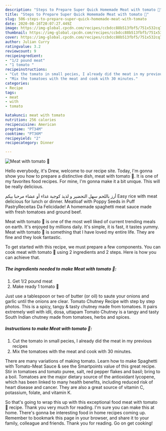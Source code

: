 ```yaml
---
description: "Steps to Prepare Super Quick Homemade Meat with tomato 🍅"
title: "Steps to Prepare Super Quick Homemade Meat with tomato 🍅"
slug: 506-steps-to-prepare-super-quick-homemade-meat-with-tomato
date: 2020-08-16T20:07:27.449Z
image: https://img-global.cpcdn.com/recipes/ccbdcc88b513fbf5/751x532cq70/meat-with-tomato-🍅-recipe-main-photo.jpg
thumbnail: https://img-global.cpcdn.com/recipes/ccbdcc88b513fbf5/751x532cq70/meat-with-tomato-🍅-recipe-main-photo.jpg
cover: https://img-global.cpcdn.com/recipes/ccbdcc88b513fbf5/751x532cq70/meat-with-tomato-🍅-recipe-main-photo.jpg
author: Julian Curry
ratingvalue: 3.2
reviewcount: 9
recipeingredient:
- "1/2 pound meat"
- "1 tomato "
recipeinstructions:
- "Cut the tomato in small pecies, I already did the meat in my previous recipes"
- "Mix the tomatoes with the meat and cook with 30 minutes."
categories:
- Recipe
tags:
- meat
- with
- tomato

katakunci: meat with tomato 
nutrition: 256 calories
recipecuisine: American
preptime: "PT34M"
cooktime: "PT36M"
recipeyield: "2"
recipecategory: Dinner

---
```



![Meat with tomato 🍅](https://img-global.cpcdn.com/recipes/ccbdcc88b513fbf5/751x532cq70/meat-with-tomato-🍅-recipe-main-photo.jpg)

Hello everybody, it's Drew, welcome to our recipe site. Today, I'm gonna show you how to prepare a distinctive dish, meat with tomato 🍅. It is one of my favorites food recipes. For mine, I'm gonna make it a bit unique. This will be really delicious.

أرز باللحم سهل التحضير و لذيذ كوجبة غذاء أو عشاء مرحبا بيكم Easy rice with meat delicious for lunch or dinner. Meatloaf with Poppy Seeds in Puff PastryReceitas Da Felicidade! A homemade spaghetti meat sauce made with fresh tomatoes and ground beef.

Meat with tomato 🍅 is one of the most well liked of current trending meals on earth. It's enjoyed by millions daily. It's simple, it is fast, it tastes yummy. Meat with tomato 🍅 is something that I have loved my entire life. They are fine and they look fantastic.


To get started with this recipe, we must prepare a few components. You can cook meat with tomato 🍅 using 2 ingredients and 2 steps. Here is how you can achieve that.

<!--inarticleads1-->

##### The ingredients needed to make Meat with tomato 🍅:

1. Get 1/2 pound meat
1. Make ready 1 tomato 🍅


Just use a tablespoon or two of butter (or oil) to saute your onions and garlic until the onions are clear. Tomato Chutney Recipe with step by step photos. This is a spicy, tangy &amp; tasty chutney made from tomatoes. It pairs extremely well with idli, dosa, uttapam Tomato Chutney is a tangy and tasty South Indian chutney made from tomatoes, herbs and spices. 

<!--inarticleads2-->

##### Instructions to make Meat with tomato 🍅:

1. Cut the tomato in small pecies, I already did the meat in my previous recipes
1. Mix the tomatoes with the meat and cook with 30 minutes.


There are many variations of making tomato. Learn how to make Spaghetti with Tomato-Meat Sauce &amp; see the Smartpoints value of this great recipe. Stir in tomatoes and tomato puree, salt, red pepper flakes and basil; bring to a boil. Tomatoes are the major dietary source of the antioxidant lycopene, which has been linked to many health benefits, including reduced risk of heart disease and cancer. They are also a great source of vitamin C, potassium, folate, and vitamin K. 

So that's going to wrap this up with this exceptional food meat with tomato 🍅 recipe. Thank you very much for reading. I'm sure you can make this at home. There's gonna be interesting food in home recipes coming up. Remember to bookmark this page in your browser, and share it to your family, colleague and friends. Thank you for reading. Go on get cooking!
